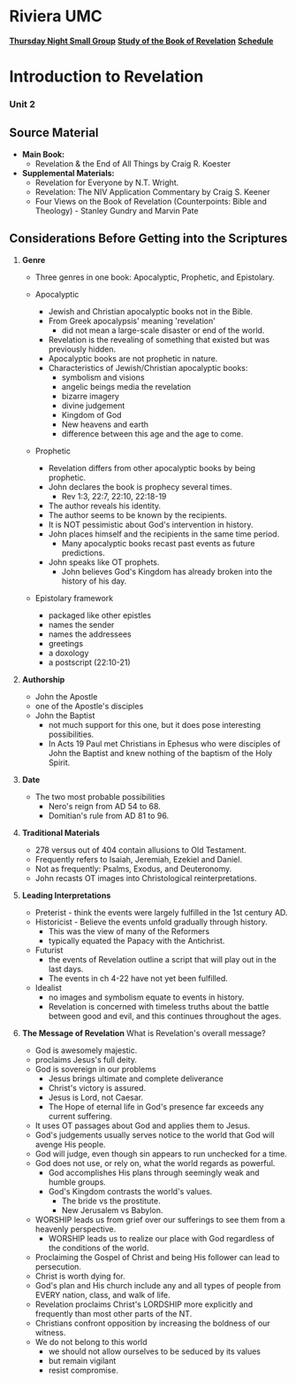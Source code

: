 # Riviera UMC
**[Thursday Night Small Group](/README.md)**
**[Study of the Book of Revelation](/Revelation/README.md)**
**[Schedule](/00-Rev-Schedule.md)**

# Introduction to Revelation

### Unit 2

## Source Material

- **Main Book:**
  - Revelation & the End of All Things by Craig R. Koester
- **Supplemental Materials:**
  - Revelation for Everyone by N.T. Wright.
  - Revelation: The NIV Application Commentary by Craig S. Keener
  - Four Views on the Book of Revelation (Counterpoints: Bible and Theology) - Stanley Gundry and Marvin Pate

## Considerations Before Getting into the Scriptures

1. **Genre**
   - Three genres in one book: Apocalyptic, Prophetic, and Epistolary.

   - Apocalyptic
     - Jewish and Christian apocalyptic books not in the Bible.
     - From Greek apocalypsis' meaning 'revelation'
       - did not mean a large-scale disaster or end of the world.
     - Revelation is the revealing of something that existed but was previously hidden.
     - Apocalyptic books are not prophetic in nature.
     - Characteristics of Jewish/Christian apocalyptic books: 
       - symbolism and visions
       - angelic beings media the revelation
       - bizarre imagery
       - divine judgement
       - Kingdom of God
       - New heavens and earth
       - difference between this age and the age to come.

   - Prophetic
     - Revelation differs from other apocalyptic books by being prophetic.
	 - John declares the book is prophecy several times.
	   - Rev 1:3, 22:7, 22:10, 22:18-19
	 - The author reveals his identity.
	 - The author seems to be known by the recipients.
	 - It is NOT pessimistic about God's intervention in history.
	 - John places himself and the recipients in the same time period.
	   - Many apocalyptic books recast past events as future predictions.
	 - John speaks like OT prophets.
	   - John believes God's Kingdom has already broken into the history of his day.

   - Epistolary framework
     - packaged like other epistles
     - names the sender
     - names the addressees
     - greetings
     - a doxology
     - a postscript (22:10-21)


2. **Authorship**
   - John the Apostle
   - one of the Apostle's disciples
   - John the Baptist
     - not much support for this one, but it does pose interesting possibilities.
	 - In Acts 19 Paul met Christians in Ephesus who were disciples of John the Baptist and knew nothing of the baptism of the Holy Spirit.

3. **Date**
   - The two most probable possibilities
     - Nero's reign from AD 54 to 68.
     - Domitian's rule from AD 81 to 96.

4. **Traditional Materials**
   - 278 versus out of 404 contain allusions to Old Testament.
   - Frequently refers to Isaiah, Jeremiah, Ezekiel and Daniel.
   - Not as frequently: Psalms, Exodus, and Deuteronomy.
   - John recasts OT images into Christological reinterpretations.

5. **Leading Interpretations**
   - Preterist - think the events were largely fulfilled in the 1st century AD.
   - Historicist - Believe the events unfold gradually through history.
     - This was the view of many of the Reformers
	 - typically equated the Papacy with the Antichrist.
   - Futurist 
     - the events of Revelation outline a script that will play out in the last days.
	 - The events in ch 4-22 have not yet been fulfilled.
   - Idealist
     - no images and symbolism equate to events in history.
     - Revelation is concerned with timeless truths about the battle between good and evil, and this continues throughout the ages.

6. **The Message of Revelation**
   What is Revelation's overall message?

   - God is awesomely majestic.
   - proclaims Jesus's full deity.
   - God is sovereign in our problems
     - Jesus brings ultimate and complete deliverance
     - Christ's victory is assured.
	 - Jesus is Lord, not Caesar.
     - The Hope of eternal life in God's presence far exceeds any current suffering.
   - It uses OT passages about God and applies them to Jesus.
   - God's judgements usually serves notice to the world that God will avenge His people.
   - God will judge, even though sin appears to run unchecked for a time.
   - God does not use, or rely on, what the world regards as powerful.
     - God accomplishes His plans through seemingly weak and humble groups.
     - God's Kingdom contrasts the world's values.
       - The bride vs the prostitute.
       - New Jerusalem vs Babylon.
   - WORSHIP leads us from grief over our sufferings to see them from a heavenly perspective.
     - WORSHIP leads us to realize our place with God regardless of the conditions of the world.
   - Proclaiming the Gospel of Christ and being His follower can lead to persecution.
   - Christ is worth dying for.
   - God's plan and His church include any and all types of people from EVERY nation, class, and walk of life.
   - Revelation proclaims Christ's LORDSHIP more explicitly and frequently than most other parts of the NT.
   - Christians confront opposition by increasing the boldness of our witness.
   - We do not belong to this world
     - we should not allow ourselves to be seduced by its values
	 - but remain vigilant
	 - resist compromise.














